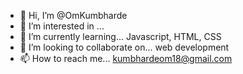 - 👋 Hi, I’m @OmKumbharde
- 👀 I’m interested in ...
- 🌱 I’m currently learning... Javascript, HTML, CSS
- 💞️ I’m looking to collaborate on... web development
- 📫 How to reach me... kumbhardeom18@gmail.com

<!---
OmKumbharde/OmKumbharde is a ✨ special ✨ repository because its `README.md` (this file) appears on your GitHub profile.
You can click the Preview link to take a look at your changes.
--->
